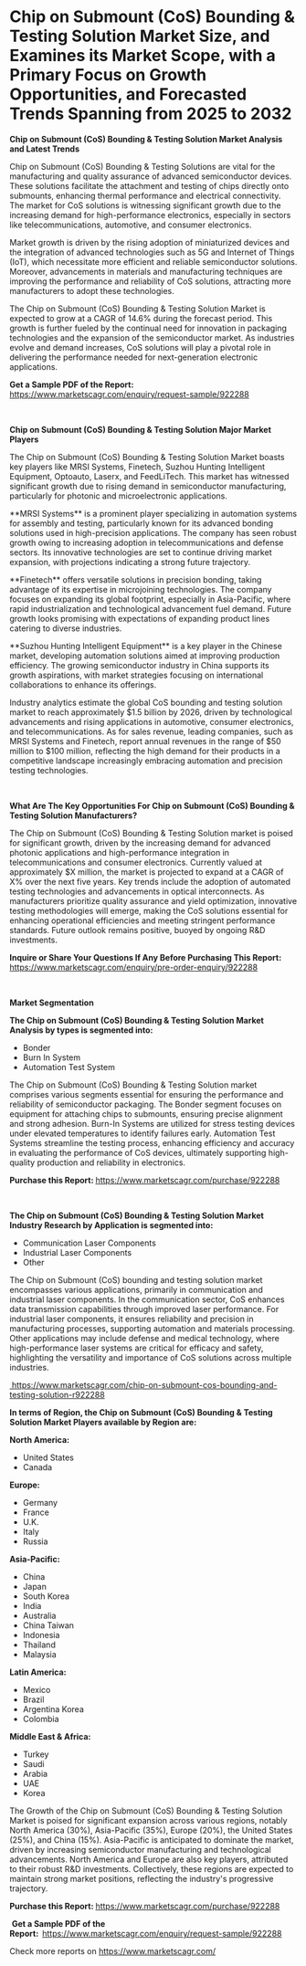 <p><h1>Chip on Submount (CoS) Bounding & Testing Solution Market Size, and Examines its Market Scope, with a Primary Focus on Growth Opportunities, and Forecasted Trends Spanning from 2025 to 2032</h1></p><p><strong>Chip on Submount (CoS) Bounding & Testing Solution Market Analysis and Latest Trends</strong></p>
<p><p>Chip on Submount (CoS) Bounding & Testing Solutions are vital for the manufacturing and quality assurance of advanced semiconductor devices. These solutions facilitate the attachment and testing of chips directly onto submounts, enhancing thermal performance and electrical connectivity. The market for CoS solutions is witnessing significant growth due to the increasing demand for high-performance electronics, especially in sectors like telecommunications, automotive, and consumer electronics.</p><p>Market growth is driven by the rising adoption of miniaturized devices and the integration of advanced technologies such as 5G and Internet of Things (IoT), which necessitate more efficient and reliable semiconductor solutions. Moreover, advancements in materials and manufacturing techniques are improving the performance and reliability of CoS solutions, attracting more manufacturers to adopt these technologies. </p><p>The Chip on Submount (CoS) Bounding & Testing Solution Market is expected to grow at a CAGR of 14.6% during the forecast period. This growth is further fueled by the continual need for innovation in packaging technologies and the expansion of the semiconductor market. As industries evolve and demand increases, CoS solutions will play a pivotal role in delivering the performance needed for next-generation electronic applications.</p></p>
<p><strong>Get a Sample PDF of the Report:&nbsp;</strong> <a href="https://www.marketscagr.com/enquiry/request-sample/922288?utm_campaign=1869&utm_medium=2&utm_source=Github&utm_content=ia&utm_term=12022025&utm_id=chip-on-submount-cos-bounding-testing-solution">https://www.marketscagr.com/enquiry/request-sample/922288</a></p>
<p>&nbsp;</p>
<p><strong>Chip on Submount (CoS) Bounding & Testing Solution Major Market Players</strong></p>
<p><p>The Chip on Submount (CoS) Bounding & Testing Solution Market boasts key players like MRSI Systems, Finetech, Suzhou Hunting Intelligent Equipment, Optoauto, Laserx, and FeedLiTech. This market has witnessed significant growth due to rising demand in semiconductor manufacturing, particularly for photonic and microelectronic applications.</p><p>**MRSI Systems** is a prominent player specializing in automation systems for assembly and testing, particularly known for its advanced bonding solutions used in high-precision applications. The company has seen robust growth owing to increasing adoption in telecommunications and defense sectors. Its innovative technologies are set to continue driving market expansion, with projections indicating a strong future trajectory.</p><p>**Finetech** offers versatile solutions in precision bonding, taking advantage of its expertise in microjoining technologies. The company focuses on expanding its global footprint, especially in Asia-Pacific, where rapid industrialization and technological advancement fuel demand. Future growth looks promising with expectations of expanding product lines catering to diverse industries.</p><p>**Suzhou Hunting Intelligent Equipment** is a key player in the Chinese market, developing automation solutions aimed at improving production efficiency. The growing semiconductor industry in China supports its growth aspirations, with market strategies focusing on international collaborations to enhance its offerings.</p><p>Industry analytics estimate the global CoS bounding and testing solution market to reach approximately $1.5 billion by 2026, driven by technological advancements and rising applications in automotive, consumer electronics, and telecommunications. As for sales revenue, leading companies, such as MRSI Systems and Finetech, report annual revenues in the range of $50 million to $100 million, reflecting the high demand for their products in a competitive landscape increasingly embracing automation and precision testing technologies.</p></p>
<p>&nbsp;</p>
<p><strong>What Are The Key Opportunities For Chip on Submount (CoS) Bounding & Testing Solution Manufacturers?</strong></p>
<p><p>The Chip on Submount (CoS) Bounding & Testing Solution market is poised for significant growth, driven by the increasing demand for advanced photonic applications and high-performance integration in telecommunications and consumer electronics. Currently valued at approximately $X million, the market is projected to expand at a CAGR of X% over the next five years. Key trends include the adoption of automated testing technologies and advancements in optical interconnects. As manufacturers prioritize quality assurance and yield optimization, innovative testing methodologies will emerge, making the CoS solutions essential for enhancing operational efficiencies and meeting stringent performance standards. Future outlook remains positive, buoyed by ongoing R&D investments.</p></p>
<p><strong>Inquire or Share Your Questions If Any Before Purchasing This Report:</strong> <a href="https://www.marketscagr.com/enquiry/pre-order-enquiry/922288?utm_campaign=1869&utm_medium=2&utm_source=Github&utm_content=ia&utm_term=12022025&utm_id=chip-on-submount-cos-bounding-testing-solution">https://www.marketscagr.com/enquiry/pre-order-enquiry/922288</a></p>
<p>&nbsp;</p>
<p><strong>Market Segmentation</strong></p>
<p><strong>The Chip on Submount (CoS) Bounding & Testing Solution Market Analysis by types is segmented into:</strong></p>
<p><ul><li>Bonder</li><li>Burn In System</li><li>Automation Test System</li></ul></p>
<p><p>The Chip on Submount (CoS) Bounding & Testing Solution market comprises various segments essential for ensuring the performance and reliability of semiconductor packaging. The Bonder segment focuses on equipment for attaching chips to submounts, ensuring precise alignment and strong adhesion. Burn-In Systems are utilized for stress testing devices under elevated temperatures to identify failures early. Automation Test Systems streamline the testing process, enhancing efficiency and accuracy in evaluating the performance of CoS devices, ultimately supporting high-quality production and reliability in electronics.</p></p>
<p><strong>Purchase this Report:&nbsp;</strong><a href="https://www.marketscagr.com/purchase/922288?utm_campaign=1869&utm_medium=2&utm_source=Github&utm_content=ia&utm_term=12022025&utm_id=chip-on-submount-cos-bounding-testing-solution">https://www.marketscagr.com/purchase/922288</a></p>
<p>&nbsp;</p>
<p><strong>The Chip on Submount (CoS) Bounding & Testing Solution Market Industry Research by Application is segmented into:</strong></p>
<p><ul><li>Communication Laser Components</li><li>Industrial Laser Components</li><li>Other</li></ul></p>
<p><p>The Chip on Submount (CoS) bounding and testing solution market encompasses various applications, primarily in communication and industrial laser components. In the communication sector, CoS enhances data transmission capabilities through improved laser performance. For industrial laser components, it ensures reliability and precision in manufacturing processes, supporting automation and materials processing. Other applications may include defense and medical technology, where high-performance laser systems are critical for efficacy and safety, highlighting the versatility and importance of CoS solutions across multiple industries.</p></p>
<p><a href="https://www.marketscagr.com/chip-on-submount-cos-bounding-and-testing-solution-r922288?utm_campaign=1869&utm_medium=2&utm_source=Github&utm_content=ia&utm_term=12022025&utm_id=chip-on-submount-cos-bounding-testing-solution">&nbsp;https://www.marketscagr.com/chip-on-submount-cos-bounding-and-testing-solution-r922288</a></p>
<p><strong>In terms of Region, the Chip on Submount (CoS) Bounding & Testing Solution Market Players available by Region are:</strong></p>
<p>
    <p> <strong> North America: </strong>
        <ul>
            <li>United States</li>
            <li>Canada</li>
        </ul>
        </p> 
    <p> <strong> Europe: </strong>
        <ul>
            <li>Germany</li>
            <li>France</li>
            <li>U.K.</li>
            <li>Italy</li>
            <li>Russia</li>
        </ul>
        </p> 
    <p> <strong> Asia-Pacific: </strong>
        <ul>
            <li>China</li>
            <li>Japan</li>
            <li>South Korea</li>
            <li>India</li>
            <li>Australia</li>
            <li>China Taiwan</li>
            <li>Indonesia</li>
            <li>Thailand</li>
            <li>Malaysia</li>
        </ul>
        </p> 
    <p> <strong> Latin America: </strong>
        <ul>
            <li>Mexico</li>
            <li>Brazil</li>
            <li>Argentina Korea</li>
            <li>Colombia</li>
        </ul>
        </p> 
    <p> <strong> Middle East & Africa: </strong>
        <ul>
            <li>Turkey</li>
            <li>Saudi</li>
            <li>Arabia</li>
            <li>UAE</li>
            <li>Korea</li>
        </ul>
    </p>
    </p>
<p><p>The Growth of the Chip on Submount (CoS) Bounding & Testing Solution Market is poised for significant expansion across various regions, notably North America (30%), Asia-Pacific (35%), Europe (20%), the United States (25%), and China (15%). Asia-Pacific is anticipated to dominate the market, driven by increasing semiconductor manufacturing and technological advancements. North America and Europe are also key players, attributed to their robust R&D investments. Collectively, these regions are expected to maintain strong market positions, reflecting the industry's progressive trajectory.</p></p>
<p><strong>Purchase this Report: </strong><a href="https://www.marketscagr.com/purchase/922288?utm_campaign=1869&utm_medium=2&utm_source=Github&utm_content=ia&utm_term=12022025&utm_id=chip-on-submount-cos-bounding-testing-solution">https://www.marketscagr.com/purchase/922288</a></p>
<p>&nbsp;<strong>Get a Sample PDF of the Report:&nbsp;&nbsp;</strong><a href="https://www.marketscagr.com/enquiry/request-sample/922288?utm_campaign=1869&utm_medium=2&utm_source=Github&utm_content=ia&utm_term=12022025&utm_id=chip-on-submount-cos-bounding-testing-solution">https://www.marketscagr.com/enquiry/request-sample/922288</a></p>
<p><strong></strong></p>
<p>Check more reports on <a href="https://www.marketscagr.com/?utm_campaign=1869&utm_medium=2&utm_source=Github&utm_content=ia&utm_term=12022025&utm_id=chip-on-submount-cos-bounding-testing-solution">https://www.marketscagr.com/</a></p>